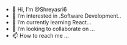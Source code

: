 - 👋 Hi, I’m @Shreyasri6
- 👀 I’m interested in .Software Development..
- 🌱 I’m currently learning React...
- 💞️ I’m looking to collaborate on ...
- 📫 How to reach me ...

<!---
Shreyasri6/Shreyasri6 is a ✨ special ✨ repository because its `README.md` (this file) appears on your GitHub profile.
You can click the Preview link to take a look at your changes.
--->
